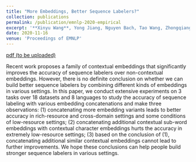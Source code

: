 ```yaml
---
title: "More Embeddings, Better Sequence Labelers?"
collection: publications
permalink: /publication/emnlp-2020-empirical
excerpt: '**Xinyu Wang**, Yong Jiang, Nguyen Bach, Tao Wang, Zhongqiang Huang, Fei Huang and Kewei Tu.'
date: 2020-11-16
venue: 'Proceedings of EMNLP'
---
```


<!-- [pdf](https://arxiv.org/pdf/1906.07880.pdf)
[code](https://github.com/wangxinyu0922/Second_Order_SDP)
[bibtex](https://www.aclweb.org/anthology/P19-1454.bib) -->
[pdf (to be uploaded)]()

Recent work proposes a family of contextual embeddings that significantly improves the accuracy of sequence labelers over non-contextual embeddings. However, there is no definite conclusion on whether we can build better sequence labelers by combining different kinds of embeddings in various settings. 
In this paper, we conduct extensive experiments on 3 tasks over 18 datasets and 8 languages to study the accuracy of sequence labeling with various embedding concatenations and make three observations: (1) concatenating more embedding variants leads to better accuracy in rich-resource and cross-domain settings and some conditions of low-resource settings; (2) concatenating additional contextual sub-word embeddings with contextual character embeddings hurts the accuracy in extremely low-resource settings; (3) based on the conclusion of (1), concatenating additional similar contextual embeddings cannot lead to further improvements. We hope these conclusions can help people build stronger sequence labelers in various settings.